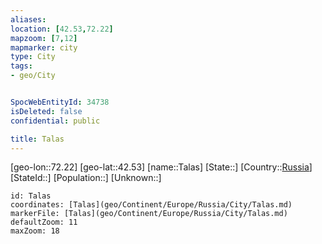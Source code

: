 ```yaml
---
aliases: 
location: [42.53,72.22]
mapzoom: [7,12] 
mapmarker: city 
type: City
tags:
- geo/City


SpocWebEntityId: 34738
isDeleted: false
confidential: public

title: Talas
---
```

[geo-lon::72.22]
[geo-lat::42.53]
[name::Talas]
[State::]
[Country::[Russia](geo/Continent/Europe/Russia.md)]
[StateId::]
[Population::]
[Unknown::]


```leaflet
id: Talas
coordinates: [Talas](geo/Continent/Europe/Russia/City/Talas.md)
markerFile: [Talas](geo/Continent/Europe/Russia/City/Talas.md)
defaultZoom: 11 
maxZoom: 18
```


